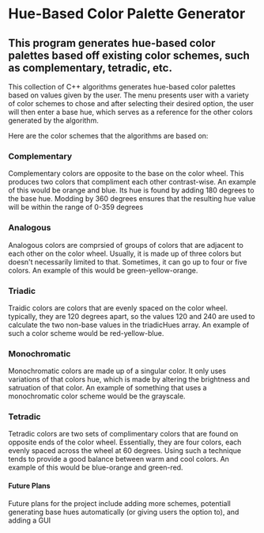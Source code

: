 # Hue-Based Color Palette Generator

## This program generates hue-based color palettes based off existing color schemes, such as complementary, tetradic, etc.

This collection of C++ algorithms generates hue-based color palettes based on values given by the user. The menu presents user with a variety of color schemes to chose and after selecting their desired option, the user will then enter a base hue, which serves as a reference for the other colors generated by the algorithm.

Here are the color schemes that the algorithms are based on:

### Complementary

Complementary colors are opposite to the base on the color wheel. This produces two colors that compliment each other contrast-wise. An example of this would be orange and blue. Its hue is found by adding 180 degrees to the base hue. Modding by 360 degrees ensures that the resulting hue value will be within the range of 0-359 degrees

### Analogous

Analogous colors are comprsied of groups of colors that are adjacent to each other on the color wheel. Usually, it is made up of three colors but doesn't
necessarily limited to that. Sometimes, it can go up to four or five colors. An example of this would be green-yellow-orange.

### Triadic

Traidic colors are colors that are evenly spaced on the color wheel.
typically, they are 120 degrees apart, so the values 120 and 240
are used to calculate the two non-base values in the triadicHues array.
An example of such a color scheme would be red-yellow-blue.

### Monochromatic

Monochromatic colors are made up of a singular color. It only uses variations of that colors hue, which is made by altering the brightness and
satruation of that color. An example of something that uses a monochromatic color scheme would be the grayscale.

### Tetradic

Tetradic colors are two sets of complimentary colors that are found on opposite ends of the color wheel. Essentially, they are four colors, each evenly spaced across the wheel at 60 degrees. Using such a technique tends to provide a good balance between warm and cool colors. An example of this would be blue-orange and green-red.

#### Future Plans

Future plans for the project include adding more schemes, potentiall generating base hues automatically
(or giving users the option to), and adding a GUI
